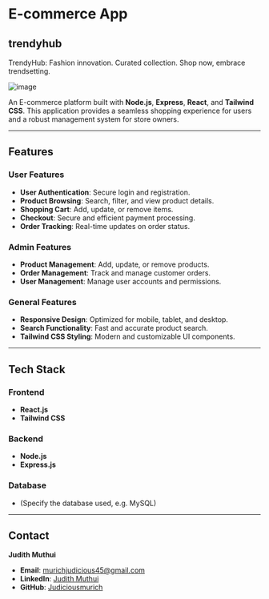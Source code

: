 # E-commerce App
## trendyhub
TrendyHub: Fashion innovation. Curated collection. Shop now, embrace trendsetting.

![image](https://github.com/user-attachments/assets/48afed8d-0598-46d4-acba-950e33d7fc0c)


An E-commerce platform built with **Node.js**, **Express**, **React**, and **Tailwind CSS**. This application provides a seamless shopping experience for users and a robust management system for store owners.

---

## Features

### User Features
- **User Authentication**: Secure login and registration.
- **Product Browsing**: Search, filter, and view product details.
- **Shopping Cart**: Add, update, or remove items.
- **Checkout**: Secure and efficient payment processing.
- **Order Tracking**: Real-time updates on order status.

### Admin Features
- **Product Management**: Add, update, or remove products.
- **Order Management**: Track and manage customer orders.
- **User Management**: Manage user accounts and permissions.

### General Features
- **Responsive Design**: Optimized for mobile, tablet, and desktop.
- **Search Functionality**: Fast and accurate product search.
- **Tailwind CSS Styling**: Modern and customizable UI components.

---

## Tech Stack

### Frontend
- **React.js**
- **Tailwind CSS**

### Backend
- **Node.js**
- **Express.js**

### Database
- (Specify the database used, e.g. MySQL)

---


## Contact

**Judith Muthui**  
- **Email**: [murichjudicious45@gmail.com](mailto:murichjudicious45@gmail.com)  
- **LinkedIn**: [Judith Muthui](https://www.linkedin.com/in/judith-muthui-16b535263/)  
- **GitHub**: [Judiciousmurich](https://github.com/Judiciousmurich)

